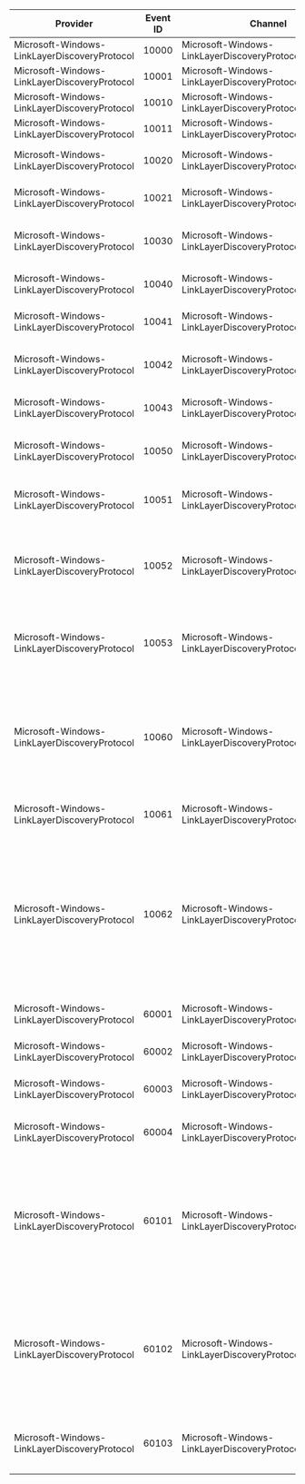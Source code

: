 Provider                                      |  Event ID  |  Channel                                                   |  Message
----------------------------------------------|------------|------------------------------------------------------------|-------------------------------------------------------------------------------------------------------------------------------------------------------------------------------------------------------------------------------------------------------------
Microsoft-Windows-LinkLayerDiscoveryProtocol  |  10000     |  Microsoft-Windows-LinkLayerDiscoveryProtocol/Operational  |
Microsoft-Windows-LinkLayerDiscoveryProtocol  |  10001     |  Microsoft-Windows-LinkLayerDiscoveryProtocol/Operational  |
Microsoft-Windows-LinkLayerDiscoveryProtocol  |  10010     |  Microsoft-Windows-LinkLayerDiscoveryProtocol/Operational  |  The interface {IfIndex} is enabled
Microsoft-Windows-LinkLayerDiscoveryProtocol  |  10011     |  Microsoft-Windows-LinkLayerDiscoveryProtocol/Operational  |  The interface {IfIndex} is disabled
Microsoft-Windows-LinkLayerDiscoveryProtocol  |  10020     |  Microsoft-Windows-LinkLayerDiscoveryProtocol/Diagnostic   |  The local MIB on interface {IfIndex} has been updated
Microsoft-Windows-LinkLayerDiscoveryProtocol  |  10021     |  Microsoft-Windows-LinkLayerDiscoveryProtocol/Diagnostic   |  An update to the local MIB on interface {IfIndex} was rejected
Microsoft-Windows-LinkLayerDiscoveryProtocol  |  10030     |  Microsoft-Windows-LinkLayerDiscoveryProtocol/Diagnostic   |  The parameter {AdminParameter} on interface {IfIndex} has been changed
Microsoft-Windows-LinkLayerDiscoveryProtocol  |  10040     |  Microsoft-Windows-LinkLayerDiscoveryProtocol/Diagnostic   |  An LLDP frame was transmitted on interface {IfIndex}
Microsoft-Windows-LinkLayerDiscoveryProtocol  |  10041     |  Microsoft-Windows-LinkLayerDiscoveryProtocol/Diagnostic   |  An LLDP frame was received on interface {IfIndex}
Microsoft-Windows-LinkLayerDiscoveryProtocol  |  10042     |  Microsoft-Windows-LinkLayerDiscoveryProtocol/Diagnostic   |  An LLDP frame received on interface {IfIndex} was rejected.{SequenceNumber}
Microsoft-Windows-LinkLayerDiscoveryProtocol  |  10043     |  Microsoft-Windows-LinkLayerDiscoveryProtocol/Diagnostic   |  An LLDP frame was successfully validated on interface {IfIndex}
Microsoft-Windows-LinkLayerDiscoveryProtocol  |  10050     |  Microsoft-Windows-LinkLayerDiscoveryProtocol/Operational  |  A new neighbor was discovered on interface {IfIndex}Neighbor ID: {MsapId}
Microsoft-Windows-LinkLayerDiscoveryProtocol  |  10051     |  Microsoft-Windows-LinkLayerDiscoveryProtocol/Diagnostic   |  The neighbor on interface {IfIndex} has updated its MIBNeighbor ID: {MsapId}
Microsoft-Windows-LinkLayerDiscoveryProtocol  |  10052     |  Microsoft-Windows-LinkLayerDiscoveryProtocol/Operational  |  The neighbor on interface {IfIndex} was removed because no message has been received within the timeout intervalNeighbor ID: {MsapId}
Microsoft-Windows-LinkLayerDiscoveryProtocol  |  10053     |  Microsoft-Windows-LinkLayerDiscoveryProtocol/Operational  |  The neighbor on interface {IfIndex} was removed because a shutdown message was receivedNeighbor ID: {MsapId}
Microsoft-Windows-LinkLayerDiscoveryProtocol  |  10060     |  Microsoft-Windows-LinkLayerDiscoveryProtocol/Operational  |  The system has detected that there are multiple neighbors sending LLDP packets to the network interface {IfIndex}.  A "tooManyNeighbors" state has been declared.  This may inhibit some network operations.
Microsoft-Windows-LinkLayerDiscoveryProtocol  |  10061     |  Microsoft-Windows-LinkLayerDiscoveryProtocol/Operational  |  The "tooManyNeighbors" state has been cleared
Microsoft-Windows-LinkLayerDiscoveryProtocol  |  10062     |  Microsoft-Windows-LinkLayerDiscoveryProtocol/Diagnostic   |  A message was received on interface {IfIndex} from an unknown neighbor, while the previously-detected neighbor is still active.  This will prolong the "tooManyNeighbors" state.Existing Neighbor ID: {ExistingMsapId}Recived Neighbor ID: {ReceivedMsapId}
Microsoft-Windows-LinkLayerDiscoveryProtocol  |  60001     |  Microsoft-Windows-LinkLayerDiscoveryProtocol/Diagnostic   |  Error: {ErrorCode} Location: {Location} Context: {Context}
Microsoft-Windows-LinkLayerDiscoveryProtocol  |  60002     |  Microsoft-Windows-LinkLayerDiscoveryProtocol/Diagnostic   |  Warning: {WarningCode} Location: {Location} Context: {Context}
Microsoft-Windows-LinkLayerDiscoveryProtocol  |  60003     |  Microsoft-Windows-LinkLayerDiscoveryProtocol/Diagnostic   |  Transitioned to State: {NextState} Context: {Context}
Microsoft-Windows-LinkLayerDiscoveryProtocol  |  60004     |  Microsoft-Windows-LinkLayerDiscoveryProtocol/Diagnostic   |  Updated Context: {Context} Update Reason: {UpdateReasonCode}
Microsoft-Windows-LinkLayerDiscoveryProtocol  |  60101     |  Microsoft-Windows-LinkLayerDiscoveryProtocol/Diagnostic   |  SourceAddress: {SourceAddress} SourcePort: {SourcePort} DestinationAddress: {DestinationAddress} DestinationPort: {DestinationPort} Protocol: {Protocol} ReferenceContext: {ReferenceContext}
Microsoft-Windows-LinkLayerDiscoveryProtocol  |  60102     |  Microsoft-Windows-LinkLayerDiscoveryProtocol/Diagnostic   |  SourceAddress: {SourceAddress} SourcePort: {SourcePort} DestinationAddress: {DestinationAddress} DestinationPort: {DestinationPort} Protocol: {Protocol} ReferenceContext: {ReferenceContext}
Microsoft-Windows-LinkLayerDiscoveryProtocol  |  60103     |  Microsoft-Windows-LinkLayerDiscoveryProtocol/Diagnostic   |  Interface Guid: {IfGuid} IfIndex: {IfIndex} Interface Luid: {IfLuid} ReferenceContext: {ReferenceContext}